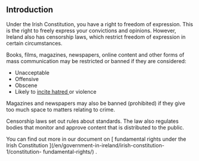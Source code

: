##  Introduction

Under the Irish Constitution, you have a right to freedom of expression. This
is the right to freely express your convictions and opinions. However, Ireland
also has censorship laws, which restrict freedom of expression in certain
circumstances.

Books, films, magazines, newspapers, online content and other forms of mass
communication may be restricted or banned if they are considered:

  * Unacceptable 
  * Offensive 
  * Obscene 
  * Likely to [ incite hatred ](/en/justice/criminal-law/criminal-offences/law-on-hate-speech/) or violence 

Magazines and newspapers may also be banned (prohibited) if they give too much
space to matters relating to crime.

Censorship laws set out rules about standards. The law also regulates bodies
that monitor and approve content that is distributed to the public.

You can find out more in our document on [ fundamental rights under the Irish
Constitution ](/en/government-in-ireland/irish-constitution-1/constitution-
fundamental-rights/) .
